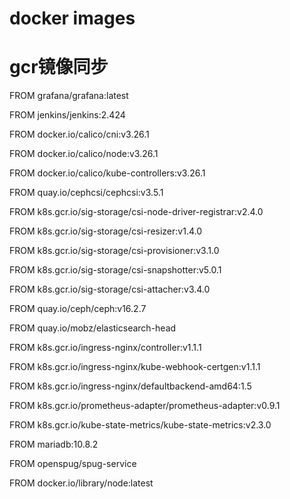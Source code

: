 # docker images
# gcr镜像同步

FROM grafana/grafana:latest

FROM jenkins/jenkins:2.424

FROM docker.io/calico/cni:v3.26.1

FROM docker.io/calico/node:v3.26.1

FROM docker.io/calico/kube-controllers:v3.26.1

FROM quay.io/cephcsi/cephcsi:v3.5.1

FROM k8s.gcr.io/sig-storage/csi-node-driver-registrar:v2.4.0

FROM k8s.gcr.io/sig-storage/csi-resizer:v1.4.0

FROM k8s.gcr.io/sig-storage/csi-provisioner:v3.1.0

FROM k8s.gcr.io/sig-storage/csi-snapshotter:v5.0.1

FROM k8s.gcr.io/sig-storage/csi-attacher:v3.4.0

FROM quay.io/ceph/ceph:v16.2.7

FROM quay.io/mobz/elasticsearch-head

FROM k8s.gcr.io/ingress-nginx/controller:v1.1.1

FROM k8s.gcr.io/ingress-nginx/kube-webhook-certgen:v1.1.1

FROM k8s.gcr.io/ingress-nginx/defaultbackend-amd64:1.5

FROM k8s.gcr.io/prometheus-adapter/prometheus-adapter:v0.9.1

FROM k8s.gcr.io/kube-state-metrics/kube-state-metrics:v2.3.0

FROM mariadb:10.8.2

FROM openspug/spug-service

FROM docker.io/library/node:latest
